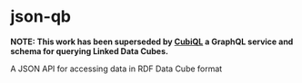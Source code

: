 # json-qb

**NOTE: This work has been superseded by [CubiQL](https://github.com/Swirrl/graphql-qb) a GraphQL service and schema for querying Linked Data Cubes.**

A JSON API for accessing data in RDF Data Cube format
